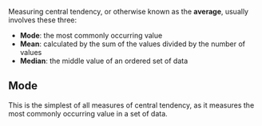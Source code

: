Measuring central tendency, or otherwise known as the **average**, usually involves these three:
* **Mode**: the most commonly occurring value
* **Mean**: calculated by the sum of the values divided by the number of values
* **Median**: the middle value of an ordered set of data

## Mode
This is the simplest of all measures of central tendency, as it measures the most commonly occurring value in a set of data.